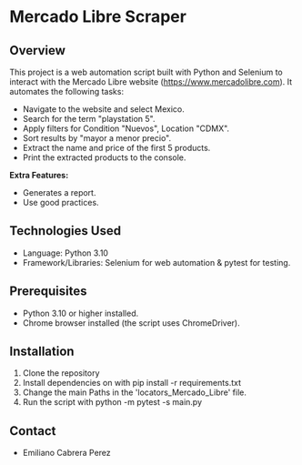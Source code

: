 # Mercado Libre Scraper

## Overview

This project is a web automation script built with Python and Selenium to interact with the Mercado Libre website (https://www.mercadolibre.com). It automates the following tasks:

- Navigate to the website and select Mexico.
- Search for the term "playstation 5".
- Apply filters for Condition "Nuevos", Location "CDMX".
- Sort results by "mayor a menor precio".
- Extract the name and price of the first 5 products.
- Print the extracted products to the console.

**Extra Features:**
- Generates a report.
- Use good practices.

## Technologies Used

- Language: Python 3.10
- Framework/Libraries: Selenium for web automation & pytest for testing.

## Prerequisites

- Python 3.10 or higher installed.
- Chrome browser installed (the script uses ChromeDriver).

## Installation

1. Clone the repository
2. Install dependencies on with pip install -r requirements.txt
3. Change the main Paths in the 'locators_Mercado_Libre' file.
4. Run the script with python -m pytest -s  main.py

## Contact


- Emiliano Cabrera Perez
